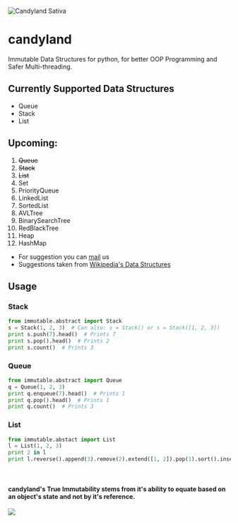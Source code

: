 ![Candyland Sativa](http://i.imgur.com/pznIBJe.png)


# candyland
Immutable Data Structures for python, for better OOP Programming and Safer Multi-threading.

## Currently Supported Data Structures
  - Queue
  - Stack
  - List

## Upcoming:
  1. <strike> Queue </strike>
  2. <strike> Stack </strike>
  3. <strike> List </strike>
  4. Set
  5. PriorityQueue
  6. LinkedList
  7. SortedList
  8. AVLTree
  9. BinarySearchTree
  10. RedBlackTree
  11. Heap
  12. HashMap

* For suggestion you can [mail](mailto:speakupness@gmail.com) us
* Suggestions taken from [Wikipedia's Data Structures](https://en.wikipedia.org/wiki/List_of_data_structures)

## Usage

### Stack
```python
from immutable.abstract import Stack
s = Stack(1, 2, 3)  # Can also: s = Stack() or s = Stack([1, 2, 3])
print s.push(7).head()  # Prints 7
print s.pop().head()  # Prints 2
print s.count()  # Prints 3
```

### Queue
```python
from immutable.abstract import Queue
q = Queue(1, 2, 3)
print q.enqueue(7).head()  # Prints 1
print q.pop().head()  # Prints 1
print q.count()  # Prints 3
```

### List
```python
from immutable.abstact import List
l = List(1, 2, 3)
print 2 in l 
print l.reverse().append(3).remove(2).extend([1, 2]).pop(1).sort().insert(1, 3).count(3)
```

&nbsp;
&nbsp;
&nbsp;
&nbsp;
&nbsp;
####  candyland's True Immutability stems from it's ability to equate based on an object's state and not by it's reference.
![](http://i.imgur.com/rWlnEwy.png)
